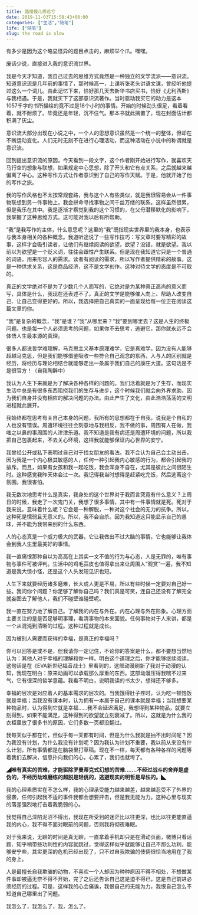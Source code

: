 ```yaml
---
title: 路慢慢儿修远兮
date: 2019-11-03T15:58:43+08:00
categories: ["生活","随笔"]
life: ["随笔"]
slug: the road is slow
---
```


有多少是因为这个略显怪异的题目点击的，麻烦举个爪。嘿嘿。

废话少说，直接进入我的意识流世界。

我是今天才知道，我自己过去的思维方式竟然是一种独立的文学流派——意识流。知道意识流是几年前的事情了，那时候高一，上课听张老头讲语文课，曾经听他提过这么一个词儿。由此记忆下来，恰好那几天去新华书店买书，恰好《尤利西斯》与我相遇。于是，我就买下了这部意识流著作。当时驱动我买它的动力是这本1057千字的书所描绘的竟不过是18个小时的事情。开始的时候劲头很足，看着看着，就不耐烦了。毕竟还是年轻，沉不住气。那本书就此搁置了，现在封面估计都积满了灰尘。

意识流大部分出现在小说之中，一个人的思想意识虽然是一个统一的整体，但却在不断运动变化。人们无时无刻不在进行心理活动，而这种活动在小说中的称谓就是意识流。

回到提出意识流的原因，今天看到一段文字，这个作者刚开始进行写作，就喜欢天马行空的想象与联想，如果规定中心思想，除了开头和它有点关系，之后就越来越偏离了中心。这种写作方式让作者意识到了自己的写作天赋。于是，他就开始了他的写作之旅。

我的写作风格也不太按常规套路，我与这个人有些类似，就是我很容易会从一件事物联想到另一件事物上，我会拼命寻找事物之间千丝万缕的联系。这样虽然很累，但是我乐在其中。我是逐渐才察觉到我的这个习惯的，在父母潜移默化的影响下，我掌握了这种思维方式。这可能对我以后有所帮助。

“我”是我写作的主体，什么意思呢？这里的“我”既指现实世界里的我本身，也表示与我本身相关的各种概念。我道听途说了一些写作技巧：写文章时要写精彩的故事，这样才会吸引读者，让他们有继续阅读的欲望。欲望？没错，就是欲望。我以前以为欲望是一个贬义词，往往会跟性产生联系。但是现在我知道它只是一个普通的词语，用来形容人的需求。读者有阅读的需求，所以写作者提供精彩的故事。这是一种供求关系，这是商品经济，这不是文学创作。这种对待文学的态度是不可取的。

真正的文学绝对不是为了少数几个人而写的，它绝对是为某种真正高尚的意义而写，具体是什么，我现在还表述不了。真正的文学是能够催人向上、帮助人改变自己、让自己变得更好的。所以，我选择把自己真实的一面呈现给每一位正在阅读这篇文章的你。

“我”是复杂的概念，“我”是谁？“我”从哪里来？“我”要到哪里去？这是人生的终极问题。也是每一个人必须思考的问题，如果你不去思考，逃避它，那你就永远不会体悟人生最本源的真理。

很多人都说哲学难理解，马克思主义基本原理难学，它是真难学。因为没有人能够超越马克思，但是我们能够借鉴吸收一些符合自己观念的东西，人与人的区别就是经历，将经历与理论相结合就能够走出一条属于我们自己的康庄大道。这句话是不是很官方！（自我陶醉中）

我认为人生下来就是为了解决各种各样的问题的。我们活着就是为了生存，而现实生活中总是有很多东西阻挠我们的生存与进步，这个时候我们就会向外界求助，因为我们自身并没有相应的解决问题的办法。由此产生了文化，由此浩浩荡荡的文明进程就此展开。

我始终都在思考有关自己本身的问题，我所有的思想都在于自我，说我是个自私的人也没有错误。周遭环境往往会刻意地与我相反，我不做的事，周围有人在做，我嗤之以鼻的事周围的人津津乐道。我不知道是我有病还是周遭环境的问题，所以我把自己包裹起来，不去关心环境，这样我就能够保证内心世界的安宁。

我曾经公开或私下表明过自己对于找女朋友的看法。我不会认为自己会主动出击，因为我是一个内心极其敏感的人，任何一种引起我内心敏感的行为，都会引起我的排斥。而且，如果有女孩和我一起吃饭，我会浑身不自在，尤其是彼此之间很陌生时。这种感觉我昨天体会过一次。我记得我当时想得是赶紧吃完饭，然后逃离这个氛围。我很害怕。

我无数次地思考什么是真实，我身处的这个世界对于我而言究竟有什么意义？上周日的时候，我走了一次鬼门关，我想了很多事情，其中有一件事情就是死。死对于我来说，意味着什么呢？它会是一种解脱，一种对这个社会的无力的抗争。所以，这种死是懦弱且无意义的。所以，我不会自杀。因为我知道这只能显示自己的愚昧，并不能为我带来别的什么东西。

人的心态真是一个威力极大的武器，它让我做出不过大脑的事情，它也能够让我体会到我人生里最美好的事情。

我一直痛恨那种自以为高高在上其实一文不值的行为与心态，人是无罪的，唯有事物与事件可被评判。生活中的鸡毛蒜皮也值得拿出来让周围人“观赏”一遍，我不知道是我大惊小怪，还是这个人头发短见识也短。

人生下来就要经历诸多磨难，长大成人更是不易，所以有些时候一定要对自己好一些。我问你个问题？你足够了解你自己吗？我们真是可笑，连自己还没有了解完全就妄图去了解他人，我们不碰壁谁碰壁呢。

我一直在努力地了解自己。了解我的内在与外在。内在心理与外在形象。心理方面主要关注的是是否足够明事理，看清事物的本来面貌。任何事物对于人来讲，都是一个从混沌到清晰的过程。这种过程就是成长。

因为被别人需要而获得的幸福，是真正的幸福吗？

你可以回答是或不是，但我请你一定记住，不论你的答案是什么，都不要想当然地认为：其他人对于幸福的理解和你一样。明白这个道理之后，你才能够继续阅读。这句话是在《EVA新世纪福音战士》里看到的，这部动漫刷新了我对于动漫的认知，我现在明白：原来动画可以承载那么厚重的东西。这部动漫压得我喘不过来气，它有很深的哲学意蕴。我看不明白，说明我读的书太少，想得还不够多。

幸福的层次是对应着人的基本需求的层次的。当我饿得肚子疼时，认为吃一顿饱饭就是幸福；当我没有课本时，认为拥有一本属于自己的课本就是幸福；当我想要某种物品时，认为得到它就是幸福……我不会延迟满足，我想得到某种物品，就要立刻得到，如果不能满足，这种得到的欲望就立刻衰减了。所以，这就是为什么我的衣柜里放了很多书的原因，它们多数一页都没翻过。

我每天似乎都在忙，但似乎每一天都有时间，但是为什么我就是抽不出时间呢？因为我没有计划，为什么我没有计划呢？因为我认为计划不重要，我以前从来没有什么计划，所有事情都是在脑袋里打草稿。现在不一样，每天都有各种各样的问题等着我们去解决，信息扑向我们的心，心累了，我们也就垮了。

**◢唯有真实的苦难，才能驱除罗曼蒂克式幻想的苦难.……不经过战斗的舍弃是虚伪的，不经历劫难磨练的超脱是轻佻的，逃避现实的明哲是卑怯的。◣**

我的心理素质实在不怎么样，我的心理承受能力越来越差，越来越忍受不了外界的侵袭，任何引起我不适的事件我都会想要抨击，但是我无能为力。这种心里与现实的落差强烈地打击着我脆弱的心。

我觉得自己深陷泥沼不得出，我现在所受到的迷茫比以往更深，也比以往更能直逼我的内心，我不得不面对眼前的问题，否则我将彻夜难眠。

对于我来说，无聊的时间是真无聊，一直拿着手机却只是在滑动页面，微博只看话题、知乎稍带些功利性的内容就跳过，觉得这样似乎就能够让自己不那么功利，能够安宁些，其实更深的危机已经出现了，只不过自我欺骗的伎俩很恰当地用在了我的身上。

人是最擅长自我欺骗的动物，不喜欢一个人却因为种种原因不得不相处，不想做某件事却被逼无奈不得不开始，完了之后还告诉自己这是迫不得已，这是自己前进必须经历的过程。可是，这样我的心会痛诶，我恨自己的无能为力，我恨自己怎么不知道自己哪里出了问题。

我怎么了，我怎么了，我，怎么了。